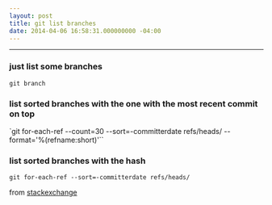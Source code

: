 ```yaml
---
layout: post
title: git list branches
date: 2014-04-06 16:58:31.000000000 -04:00
---
```

---
### just list some branches

`git branch`

### list sorted branches with the one with the most recent commit on top

`git for-each-ref --count=30 --sort=-committerdate refs/heads/ --format='%(refname:short)'``

### list sorted branches with the hash

`git for-each-ref --sort=-committerdate refs/heads/`


from [stackexchange](https://stackoverflow.com/questions/5188320/how-can-i-get-a-list-of-git-branches-ordered-by-most-recent-commit)

